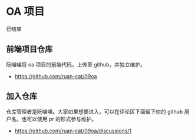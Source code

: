 # OA 项目

已结束

## 前端项目仓库

阮喵喵将 oa 项目的前端代码，上传至 github，并独立维护。

- https://github.com/ruan-cat/09oa

## 加入仓库

仓库管理者是阮喵喵。大家如果想要进入，可以在评论区下面留下你的 github 用户名。也可以使用 pr 的形式参与维护。

- https://github.com/ruan-cat/09oa/discussions/1
